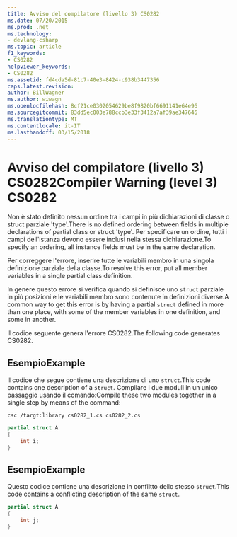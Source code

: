 ```yaml
---
title: Avviso del compilatore (livello 3) CS0282
ms.date: 07/20/2015
ms.prod: .net
ms.technology:
- devlang-csharp
ms.topic: article
f1_keywords:
- CS0282
helpviewer_keywords:
- CS0282
ms.assetid: fd4cda5d-81c7-40e3-8424-c938b3447356
caps.latest.revision: 
author: BillWagner
ms.author: wiwagn
ms.openlocfilehash: 8cf21ce0302054629be8f9820bf6691141e64e96
ms.sourcegitcommit: 83dd5ec003e788ccb3e33f3412a7af39ae347646
ms.translationtype: MT
ms.contentlocale: it-IT
ms.lasthandoff: 03/15/2018
---
```

# <a name="compiler-warning-level-3-cs0282"></a><span data-ttu-id="dfaa9-102">Avviso del compilatore (livello 3) CS0282</span><span class="sxs-lookup"><span data-stu-id="dfaa9-102">Compiler Warning (level 3) CS0282</span></span>
<span data-ttu-id="dfaa9-103">Non è stato definito nessun ordine tra i campi in più dichiarazioni di classe o struct parziale 'type'.</span><span class="sxs-lookup"><span data-stu-id="dfaa9-103">There is no defined ordering between fields in multiple declarations of partial class or struct 'type'.</span></span> <span data-ttu-id="dfaa9-104">Per specificare un ordine, tutti i campi dell'istanza devono essere inclusi nella stessa dichiarazione.</span><span class="sxs-lookup"><span data-stu-id="dfaa9-104">To specify an ordering, all instance fields must be in the same declaration.</span></span>  
  
 <span data-ttu-id="dfaa9-105">Per correggere l'errore, inserire tutte le variabili membro in una singola definizione parziale della classe.</span><span class="sxs-lookup"><span data-stu-id="dfaa9-105">To resolve this error, put all member variables in a single partial class definition.</span></span>  
  
 <span data-ttu-id="dfaa9-106">In genere questo errore si verifica quando si definisce uno `struct` parziale in più posizioni e le variabili membro sono contenute in definizioni diverse.</span><span class="sxs-lookup"><span data-stu-id="dfaa9-106">A common way to get this error is by having a partial `struct` defined in more than one place, with some of the member variables in one definition, and some in another.</span></span>  
  
 <span data-ttu-id="dfaa9-107">Il codice seguente genera l'errore CS0282.</span><span class="sxs-lookup"><span data-stu-id="dfaa9-107">The following code generates CS0282.</span></span>  
  
## <a name="example"></a><span data-ttu-id="dfaa9-108">Esempio</span><span class="sxs-lookup"><span data-stu-id="dfaa9-108">Example</span></span>  
 <span data-ttu-id="dfaa9-109">Il codice che segue contiene una descrizione di uno `struct`.</span><span class="sxs-lookup"><span data-stu-id="dfaa9-109">This code contains one description of a `struct`.</span></span> <span data-ttu-id="dfaa9-110">Compilare i due moduli in un unico passaggio usando il comando:</span><span class="sxs-lookup"><span data-stu-id="dfaa9-110">Compile these two modules together in a single step by means of the command:</span></span>  
  
 `csc /targt:library cs0282_1.cs cs0282_2.cs`  
  
```csharp  
partial struct A  
{  
    int i;  
}  
```  
  
## <a name="example"></a><span data-ttu-id="dfaa9-111">Esempio</span><span class="sxs-lookup"><span data-stu-id="dfaa9-111">Example</span></span>  
 <span data-ttu-id="dfaa9-112">Questo codice contiene una descrizione in conflitto dello stesso `struct`.</span><span class="sxs-lookup"><span data-stu-id="dfaa9-112">This code contains a conflicting description of the same `struct`.</span></span>  
  
```csharp  
partial struct A  
{  
    int j;  
}  
```
